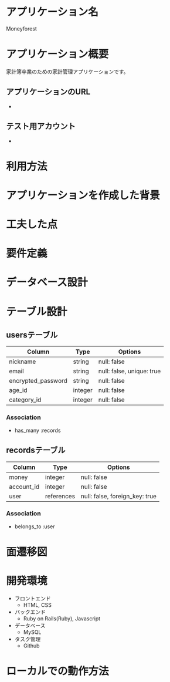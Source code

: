 # アプリケーション名
Moneyforest


# アプリケーション概要
家計簿卒業のための家計管理アプリケーションです。


## アプリケーションのURL
- 

## テスト用アカウント
- 

# 利用方法

# アプリケーションを作成した背景

# 工夫した点

# 要件定義

# データベース設計

# テーブル設計

## usersテーブル

| Column                | Type         | Options                   |
| --------------------- | ------------ | ------------------------- |
| nickname | string | null: false |                  
| email | string | null: false, unique: true |
| encrypted_password | string | null: false |
| age_id | integer | null: false |
| category_id | integer | null: false |


### Association

- has_many :records


## recordsテーブル

| Column                | Type         | Options                   |
| --------------------- | ------------ | ------------------------- |
| money | integer | null: false |                    
| account_id | integer | null: false |
| user | references | null: false, foreign_key: true |

### Association

- belongs_to :user


# 面遷移図

# 開発環境

- フロントエンド
	- HTML, CSS
- バックエンド
	- Ruby on Rails(Ruby), Javascript
- データベース
	- MySQL
- タスク管理
	- Github

# ローカルでの動作方法
